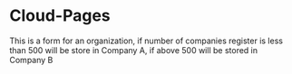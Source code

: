 # Cloud-Pages
This is a form for an organization, if number of companies register is less than 500 will be store in Company A, if above 500 will be stored in Company B
